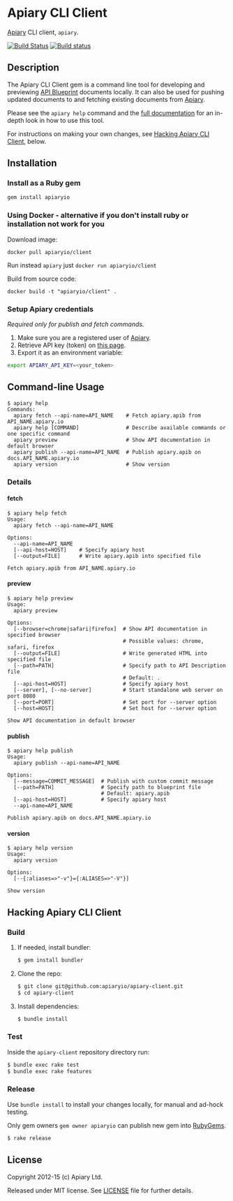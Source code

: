 Apiary CLI Client
=================

[Apiary](https://apiary.io) CLI client, `apiary`.

[![Build Status](https://travis-ci.org/apiaryio/apiary-client.png?branch=master)](https://travis-ci.org/apiaryio/apiary-client) [![Build status](https://ci.appveyor.com/api/projects/status/0hmkivbnhf9p3f8d/branch/master?svg=true)](https://ci.appveyor.com/project/Apiary/apiary-client/branch/master)

## Description

The Apiary CLI Client gem is a command line tool for developing and previewing
[API Blueprint](http://apiblueprint.org) documents locally. It can also be
used for pushing updated documents to and fetching existing documents from
[Apiary](http://apiary.io).


Please see the `apiary help` command and the [full documentation](http://client.apiary.io) for an in-depth look in how to use this tool.

For instructions on making your  own changes, see [Hacking Apiary CLI Client](#hacking-apiary-cli-client), below.

## Installation

### Install as a Ruby gem

``` sh
gem install apiaryio
```

### Using Docker - alternative if you don't install ruby or installation not work for you

Download image:

```
docker pull apiaryio/client
```
Run instead `apiary` just `docker run apiaryio/client`

Build from source code:

```
docker build -t "apiaryio/client" .
```

### Setup Apiary credentials

*Required only for publish and fetch commands.*


1. Make sure you are a registered user of [Apiary](http://apiary.io).
2. Retrieve API key (token) on [this page](https://login.apiary.io/tokens).
3. Export it as an environment variable:

```sh
export APIARY_API_KEY=<your_token>
```
## Command-line Usage

```
$ apiary help
Commands:
  apiary fetch --api-name=API_NAME    # Fetch apiary.apib from API_NAME.apiary.io
  apiary help [COMMAND]               # Describe available commands or one specific command
  apiary preview                      # Show API documentation in default browser
  apiary publish --api-name=API_NAME  # Publish apiary.apib on docs.API_NAME.apiary.io
  apiary version                      # Show version

```

### Details

#### fetch

```
$ apiary help fetch
Usage:
  apiary fetch --api-name=API_NAME

Options:
  --api-name=API_NAME  
  [--api-host=HOST]    # Specify apiary host
  [--output=FILE]      # Write apiary.apib into specified file

Fetch apiary.apib from API_NAME.apiary.io
```

#### preview

```
$ apiary help preview
Usage:
  apiary preview

Options:
  [--browser=chrome|safari|firefox]  # Show API documentation in specified browser
                                     # Possible values: chrome, safari, firefox
  [--output=FILE]                    # Write generated HTML into specified file
  [--path=PATH]                      # Specify path to API Description file
                                     # Default: .
  [--api-host=HOST]                  # Specify apiary host
  [--server], [--no-server]          # Start standalone web server on port 8080
  [--port=PORT]                      # Set port for --server option
  [--host=HOST]                      # Set host for --server option

Show API documentation in default browser
```

#### publish

```
$ apiary help publish
Usage:
  apiary publish --api-name=API_NAME

Options:
  [--message=COMMIT_MESSAGE]  # Publish with custom commit message
  [--path=PATH]               # Specify path to blueprint file
                              # Default: apiary.apib
  [--api-host=HOST]           # Specify apiary host
  --api-name=API_NAME         

Publish apiary.apib on docs.API_NAME.apiary.io
```

#### version

```
$ apiary help version
Usage:
  apiary version

Options:
  [--{:aliases=>"-v"}={:ALIASES=>"-V"}]  

Show version
```

## Hacking Apiary CLI Client

### Build

1.  If needed, install bundler:

    ```sh
    $ gem install bundler
    ```

2.  Clone the repo:

    ```sh
    $ git clone git@github.com:apiaryio/apiary-client.git
    $ cd apiary-client
    ```

3.  Install dependencies:

    ```sh
    $ bundle install
    ```

### Test

Inside the `apiary-client` repository directory run:

```sh
$ bundle exec rake test
$ bundle exec rake features
```


### Release

Use `bundle install` to install your changes locally, for manual and ad-hock testing.

Only gem owners `gem owner apiaryio` can publish new gem into [RubyGems](https://rubygems.org/gems/apiaryio).

```sh
$ rake release
```


## License

Copyright 2012-15 (c) Apiary Ltd.

Released under MIT license.
See [LICENSE](https://raw.githubusercontent.com/apiaryio/apiary-client/master/LICENSE) file for further details.
